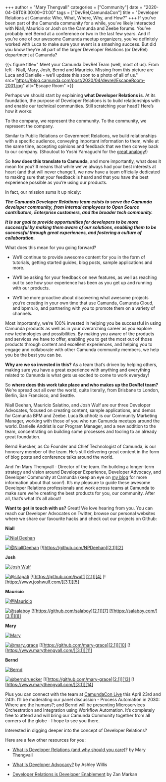 +++
author = "Mary Thengvall"
categories = ["Community"]
date = "2020-04-08T09:30:00+01:00"
tags = ["DevRel,CamundaCon"]
title = "Developer Relations at Camunda: Who, What, Where, Why, and How?"
+++
If you’ve been part of the Camunda community for a while, you’ve likely interacted with Niall, Mauricio or Josh on the Camunda and Zeebe forums. You’ve probably met Bernd at a conference or two in the last few years. And if you’re one of our awesome Camunda meetup organizers, you’ve definitely worked with Luca to make sure your event is a smashing success. But did you know they’re all part of the larger Developer Relations (or DevRel) department at Camunda?

<!--more-->

{{< figure title=" Meet your Camunda DevRel Team (well, most of us). From left - Niall, Mary, Josh, Bernd and Mauricio. Missing from this picture are Luca and Danielle - we’ll update this soon to a photo of all of us." src="https://blog.camunda.com/post/2020/04/devrel/EscapeRoom-2001.jpg" alt="Escape Room" >}}

Perhaps we should start by explaining __what Developer Relations is__. At its foundation, the purpose of Developer Relations is to build relationships with and enable our technical communities. Still scratching your head? Here’s how it works:

To the company, we represent the community.
To the community, we represent the company.

Similar to Public Relations or Government Relations, we build relationships with a specific audience, conveying important information to them, while at the same time, accepting opinions and feedback that we then convey back to our company. (Shoutout to Yoshi Yamaguchi for the [great analogy](https://ymotongpoo.hatenablog.com/entry/2019/04/26/084500)!)

So __how does this translate to Camunda__, and more importantly, what does it mean for you? It means that while we’ve always had your best interests at heart (and that will never change!), we now have a team officially dedicated to making sure that your feedback is heard and that you have the best experience possible as you’re using our products.

In fact, our mission sums it up nicely:

***The Camunda Developer Relations team exists to serve the Camunda developer community,***
***from internal employees to Open Source contributors,***
***Enterprise customers, and the broader tech community.***

***It is our goal to provide opportunities for developers to be more successful by making them aware of our solutions, enabling them to be successful through great experiences, and fostering a culture of collaboration.***

What does this mean for you going forward?

- We’ll continue to provide awesome content for you in the form of tutorials, getting started guides, blog posts, sample applications and more.

- We’ll be asking for your feedback on new features, as well as reaching out to see how your experience has been as you get up and running with our products.

- We’ll be more proactive about discovering what awesome projects you’re creating in your own time that use Camunda, Camunda Cloud, and bpmn.io, and partnering with you to promote them on a variety of channels.

Most importantly, we’re 100% invested in helping you be successful in using Camunda products as well as in your overarching career as you explore new technologies and possibilities. By making you aware of the products and services we have to offer, enabling you to get the most out of those products through content and excellent experiences, and helping you to engage and collaborate with other Camunda community members, we help you be the best you can be.

__Why are we so invested in this?__ As a team that’s driven by helping others, making sure you have a great experience with anything and everything related to Camunda is what gets us excited to come to work everyday!

So __where does this work take place and who makes up the DevRel team?__ We’re spread out all over the world, quite literally, from Brisbane to London, Berlin, San Francisco, and Seattle.

Niall Deehan, Mauricio Salatino, and Josh Wulf are our three Developer Advocates, focused on creating content, sample applications, and demos for Camunda BPM and Zeebe. Luca Buchholz is our Community Marketing Manager, working with those of you who run Camunda meetups around the world. Danielle Andrist is our Program Manager, and a new addition to the team, concentrating on building some processes and tooling to an already great foundation.

Bernd Ruecker, as Co Founder and Chief Technologist of Camunda, is our honorary member of the team. He’s still delivering great content in the form of blog posts and conference talks around the world.

And I’m Mary Thengvall - Director of the team. I’m building a longer-term strategy and vision around Developer Experience, Developer Advocacy, and Developer Community at Camunda (keep an eye on [my blog](https://marythengvall.com/blog) for more information about that soon!). It’s my pleasure to guide these awesome Developer Relations professionals and work across teams at Camunda to make sure we’re creating the best products for you, our community. After all, that’s what it’s all about!

__Want to get in touch with us?__
Great! We love hearing from you. You can reach our Developer Advocates on Twitter, browse our personal websites where we share our favourite hacks and check out our projects on Github:

__Niall__

[![Nial Deehan](https://blog.camunda.com/post/2020/04/devrel/niall-90px.png)](https://github.com/NPDeehan)

[![@NiallDeehan][1.1]][1]
[![https://github.com/NPDeehan][2.1]][2]

[1]: http://www.twitter.com/NiallDeehan
[2]: http://www.github.com/NPDeehan

[1.1]: http://i.imgur.com/tXSoThF.png
[2.1]: http://i.imgur.com/0o48UoR.png
[3.1]: https://blog.camunda.com/post/2020/04/devrel/external.png

__Josh__

[![Josh Wulf](https://blog.camunda.com/post/2020/04/devrel/josh-90px.png)](https://www.joshwulf.com/)

[![@sitapati][1.1]][3]
[![https://github.com/jwulf][2.1]][4]
[![https://www.joshwulf.com/][3.1]][5]

[3]: https://twitter.com/sitapati
[4]: https://github.com/jwulf
[5]: https://www.joshwulf.com/

__Mauricio__

[![@Mauricio](https://blog.camunda.com/post/2020/04/devrel/maurico-90px.png)](https://salaboy.com/)

[![@salaboy][1.1]][6]
[![https://github.com/salaboy][2.1]][7]
[![https://salaboy.com/][3.1]][8]

[6]: https://twitter.com/salaboy
[7]: https://github.com/salaboy
[8]: https://salaboy.com/

__Mary__

[![Mary](https://blog.camunda.com/post/2020/04/devrel/mary-90px.png)](https://www.marythengvall.com/)

[![@mary_grace][1.1]][9]
[![https://github.com/mary-grace][2.1]][10]
[![https://www.marythengvall.com/][3.1]][11]

[9]: https://twitter.com/mary_grace
[10]: https://github.com/mary-grace
[11]: https://www.marythengvall.com/

__Bernd__

[![Bernd](https://blog.camunda.com/post/2020/04/devrel/BerndRuecker3-90px.png)](https://berndruecker.io/)

[![@berndruecker][1.1]][12]
[![https://github.com/mary-grace][2.1]][13]
[![https://www.marythengvall.com/][3.1]][14]

[12]: https://twitter.com/berndruecker
[13]: https://github.com/berndruecker
[14]: https://berndruecker.io/

Plus you can connect with the team at [CamundaCon Live](https://www.camundacon.com/live/) this April 23rd and 24th. I’ll be moderating our panel discussion - Process Automation in 2030: Where are the humans?; and Bernd will be presenting Microservices Orchestration and Integration using Workflow Automation. It’s completely free to attend and will bring our Camunda Community together from all corners of the globe - I hope to see you there.

Interested in digging deeper into the concept of Developer Relations?

Here are a few other resources for you:

- [What is Developer Relations (and why should you care)](https://www.marythengvall.com/blog/2019/5/22/what-is-developer-relations-and-why-should-you-care)? by Mary Thengvall

- [What Is Developer Advocacy?](https://medium.com/@ashleymcnamara/what-is-developer-advocacy-3a92442b627c) by Ashley Willis

- [Developer Relations is Developer Enablement](https://medium.com/devrel-life/developer-relations-is-developer-enablement-2182fa7510e7) by Zan Markan
